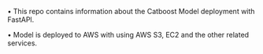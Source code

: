 • This repo contains information about the Catboost Model deployment with FastAPl.

• Model is deployed to AWS with using AWS S3, EC2 and the other related services.
